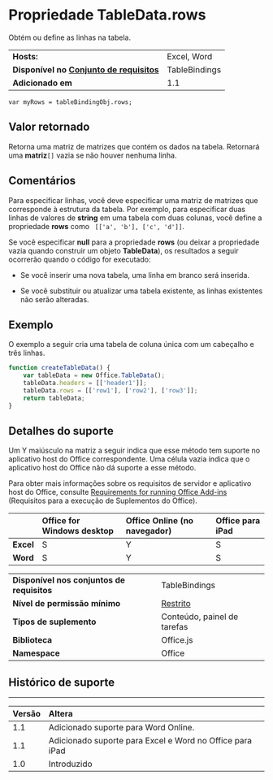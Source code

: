 
# Propriedade TableData.rows
Obtém ou define as linhas na tabela.

|||
|:-----|:-----|
|**Hosts:**|Excel, Word|
|**Disponível no [Conjunto de requisitos](../../docs/overview/specify-office-hosts-and-api-requirements.md)**|TableBindings|
|**Adicionado em**|1.1|

```
var myRows = tableBindingObj.rows;
```


## Valor retornado

Retorna uma matriz de matrizes que contém os dados na tabela. Retornará uma **matriz**`[]` vazia se não houver nenhuma linha.


## Comentários

Para especificar linhas, você deve especificar uma matriz de matrizes que corresponde à estrutura da tabela. Por exemplo, para especificar duas linhas de  valores de **string** em uma tabela com duas colunas, você define a propriedade **rows** como ` [['a', 'b'], ['c', 'd']]`.

Se você especificar **null** para a propriedade **rows** (ou deixar a propriedade vazia quando construir um objeto **TableData**), os resultados a seguir ocorrerão quando o código for executado:


- Se você inserir uma nova tabela, uma linha em branco será inserida.
    
- Se você substituir ou atualizar uma tabela existente, as linhas existentes não serão alteradas.
    

## Exemplo

O exemplo a seguir cria uma tabela de coluna única com um cabeçalho e três linhas.


```js
function createTableData() {
    var tableData = new Office.TableData();
    tableData.headers = [['header1']];
    tableData.rows = [['row1'], ['row2'], ['row3']];
    return tableData;
}
```


## Detalhes do suporte


Um Y maiúsculo na matriz a seguir indica que esse método tem suporte no aplicativo host do Office correspondente. Uma célula vazia indica que o aplicativo host do Office não dá suporte a esse método.

Para obter mais informações sobre os requisitos de servidor e aplicativo host do Office, consulte [Requirements for running Office Add-ins](../../docs/overview/requirements-for-running-office-add-ins.md) (Requisitos para a execução de Suplementos do Office).


||**Office for Windows desktop**|**Office Online (no navegador)**|**Office para iPad**|
|:-----|:-----|:-----|:-----|
|**Excel**|S|Y|S|
|**Word**|S|Y|S|


|||
|:-----|:-----|
|**Disponível nos conjuntos de requisitos**|TableBindings|
|**Nível de permissão mínimo**|[Restrito](../../docs/develop/requesting-permissions-for-api-use-in-content-and-task-pane-add-ins.md)|
|**Tipos de suplemento**|Conteúdo, painel de tarefas|
|**Biblioteca**|Office.js|
|**Namespace**|Office|

## Histórico de suporte



****


|**Versão**|**Altera**|
|:-----|:-----|
|1.1|Adicionado suporte para Word Online.|
|1.1|Adicionado suporte para Excel e Word no Office para iPad|
|1.0|Introduzido|
